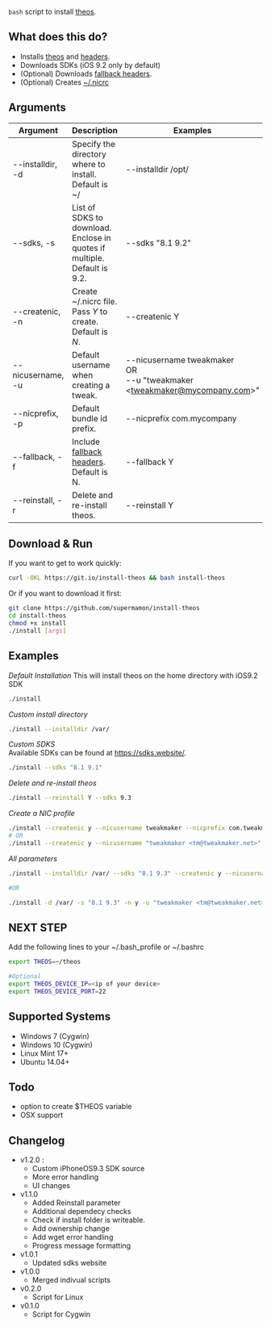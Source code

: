 ``bash`` script to install [theos](https://github.com/theos/theos).

## What does this do?

* Installs [theos](https://github.com/theos/theos) and [headers](https://github.com/theos/headers).
* Downloads SDKs (iOS 9.2 only by default)
* (Optional) Downloads [fallback headers](https://github.com/supermamon/iOS-fallback-headers).
* (Optional) Creates [~/.nicrc](https://github.com/theos/theos/wiki/nicrc%285%29)

## Arguments

|Argument        |Description  |Examples|
|----------------|-------------|--------|
|--installdir, -d|Specify the directory where to install. Default is ~/|--installdir /opt/|
|--sdks, -s      |List of SDKS to download. Enclose in quotes if multiple. Default is 9.2. |--sdks "8.1 9.2"|
|--createnic, -n |Create ~/.nicrc file. Pass *Y* to create. Default is *N*.|--createnic Y|
|--nicusername, -u|Default username when creating a tweak.|--nicusername tweakmaker <br />OR<br /> --u "tweakmaker &lt;tweakmaker@mycompany.com&gt;"|
|--nicprefix, -p|Default bundle id prefix.|--nicprefix com.mycompany|
|--fallback, -f|Include [fallback headers](https://github.com/supermamon/iOS-fallback-headers). Default is N.|--fallback Y|
|--reinstall, -r|Delete and re-install theos.|--reinstall Y|

## Download & Run

If you want to get to work quickly:
````bash
curl -OKL https://git.io/install-theos && bash install-theos
````

Or if you want to download it first:
````bash
git clone https://github.com/supermamon/install-theos
cd install-theos
chmod +x install
./install [args]
````


<!-- wget https://git.io/install-theos && bash install-theos [args] -->

## Examples

*Default Installation*
This will install theos on the home directory with iOS9.2 SDK
````bash
./install
````

*Custom install directory*
````bash
./install --installdir /var/
````

*Custom SDKS*  
Available SDKs can be found at https://sdks.website/.

````bash
./install --sdks "8.1 9.1"
````

*Delete and re-install theos*
````bash
./install --reinstall Y --sdks 9.3
````

*Create a NIC profile*  

````bash
./install --createnic y --nicusername tweakmaker --nicprefix com.tweakmaker
# OR
./install --createnic y --nicusername "tweakmaker <tm@tweakmaker.net>" --nicprefix net.tweakmaker
````

*All parameters*
````bash
./install --installdir /var/ --sdks "8.1 9.3" --createnic y --nicusername "tweakmaker <tm@tweakmaker.net>" --nicprefix net.tweakmaker --fallback Y

#OR

./install -d /var/ -s "8.1 9.3" -n y -u "tweakmaker <tm@tweakmaker.net>" -p net.tweakmaker -f Y

````

## NEXT STEP

Add the following lines to your ~/.bash_profile or ~/.bashrc

````bash
export THEOS=~/theos

#Optional
export THEOS_DEVICE_IP=<ip of your device>
export THEOS_DEVICE_PORT=22
````

## Supported Systems
* Windows 7 (Cygwin)
* Windows 10 (Cygwin)
* Linux Mint 17+
* Ubuntu 14.04+

## Todo

* option to create $THEOS variable
* OSX support

## Changelog

* v1.2.0 :
  - Custom iPhoneOS9.3 SDK source
  - More error handling
  - UI changes
* v1.1.0
  - Added Reinstall parameter
  - Additional dependecy checks
  - Check if install folder is writeable.
  - Add ownership change
  - Add wget error handling
  - Progress message formatting
* v1.0.1
  - Updated sdks website
* v1.0.0
  - Merged indivual scripts
* v0.2.0
  - Script for Linux
* v0.1.0
  - Script for Cygwin
